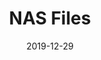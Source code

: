 ---
title: NAS Files
date: 2019-12-29
draft: true
type: sidegig
categories: ["project"]
tags: ["webdev", "iot", "arduino"]
langs: ["html", "css", "js", "golang", "c", "c++"]
projectstart: July 2019
projectend: September 2019
thumbnail: /media/default/preview_225_dark.jpg
---